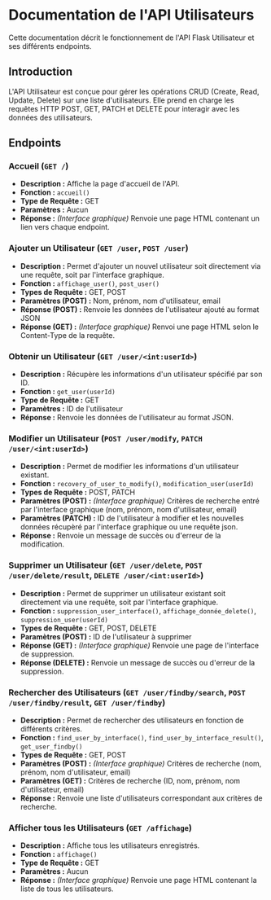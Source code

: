# Documentation de l'API Utilisateurs

Cette documentation décrit le fonctionnement de l'API Flask Utilisateur et ses différents endpoints.

## Introduction

L'API Utilisateur est conçue pour gérer les opérations CRUD (Create, Read, Update, Delete) sur une liste d'utilisateurs. Elle prend en charge les requêtes HTTP POST, GET, PATCH et DELETE pour interagir avec les données des utilisateurs.

## Endpoints

### Accueil (`GET /`)

- **Description :** Affiche la page d'accueil de l'API.
- **Fonction :** `accueil()`
- **Type de Requête :** GET
- **Paramètres :** Aucun
- **Réponse :** _(Interface graphique)_ Renvoie une page HTML contenant un lien vers chaque endpoint.

### Ajouter un Utilisateur (`GET /user`, `POST /user`)

- **Description :** Permet d'ajouter un nouvel utilisateur soit directement via une requête, soit par l'interface graphique.
- **Fonction :** `affichage_user()`, `post_user()`
- **Types de Requête :** GET, POST
- **Paramètres (POST) :** Nom, prénom, nom d'utilisateur, email
- **Réponse (POST) :** Renvoie les données de l'utilisateur ajouté au format JSON 
- **Réponse (GET) :** _(Interface graphique)_ Renvoi une page HTML selon le Content-Type de la requête.

### Obtenir un Utilisateur (`GET /user/<int:userId>`)

- **Description :** Récupère les informations d'un utilisateur spécifié par son ID.
- **Fonction :** `get_user(userId)`
- **Type de Requête :** GET
- **Paramètres :** ID de l'utilisateur
- **Réponse :** Renvoie les données de l'utilisateur au format JSON.

### Modifier un Utilisateur (`POST /user/modify`, `PATCH /user/<int:userId>`)

- **Description :** Permet de modifier les informations d'un utilisateur existant.
- **Fonction :** `recovery_of_user_to_modify()`, `modification_user(userId)`
- **Types de Requête :** POST, PATCH
- **Paramètres (POST) :** _(Interface graphique)_ Critères de recherche entré par l'interface graphique (nom, prénom, nom d'utilisateur, email)
- **Paramètres (PATCH) :** ID de l'utilisateur à modifier et les nouvelles données récupèré par l'interface graphique ou une requête json.
- **Réponse :** Renvoie un message de succès ou d'erreur de la modification.

### Supprimer un Utilisateur (`GET /user/delete`, `POST /user/delete/result`, `DELETE /user/<int:userId>`)

- **Description :** Permet de supprimer un utilisateur existant soit directement via une requête, soit par l'interface graphique.
- **Fonction :** `suppression_user_interface()`, `affichage_donnée_delete()`, `suppression_user(userId)`
- **Types de Requête :** GET, POST, DELETE
- **Paramètres (POST) :** ID de l'utilisateur à supprimer
- **Réponse (GET) :** _(Interface graphique)_ Renvoie une page de l'interface de suppression.
- **Réponse (DELETE) :** Renvoie un message de succès ou d'erreur de la suppression.

### Rechercher des Utilisateurs (`GET /user/findby/search`, `POST /user/findby/result`, `GET /user/findby`)

- **Description :** Permet de rechercher des utilisateurs en fonction de différents critères.
- **Fonction :** `find_user_by_interface()`, `find_user_by_interface_result()`, `get_user_findby()`
- **Types de Requête :** GET, POST
- **Paramètres (POST) :** _(Interface graphique)_ Critères de recherche (nom, prénom, nom d'utilisateur, email)
- **Paramètres (GET) :** Critères de recherche (ID, nom, prénom, nom d'utilisateur, email)
- **Réponse :** Renvoie une liste d'utilisateurs correspondant aux critères de recherche.

### Afficher tous les Utilisateurs (`GET /affichage`)

- **Description :** Affiche tous les utilisateurs enregistrés.
- **Fonction :** `affichage()`
- **Type de Requête :** GET
- **Paramètres :** Aucun
- **Réponse :** _(Interface graphique)_ Renvoie une page HTML contenant la liste de tous les utilisateurs.
